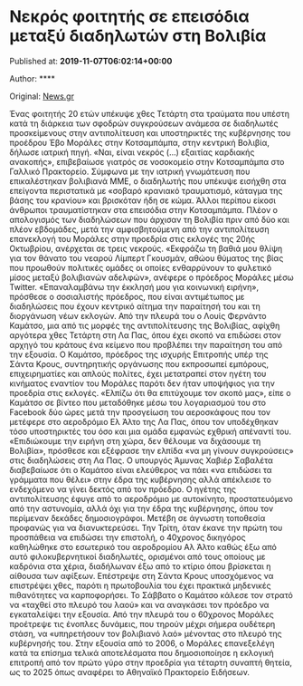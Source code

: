 
# Νεκρός φοιτητής σε επεισόδια μεταξύ διαδηλωτών στη Βολιβία

Published at: **2019-11-07T06:02:14+00:00**

Author: ****

Original: [News.gr](https://www.news.gr/kosmos/article/2023615/nekros-fititis-se-episodia-metaxi-diadiloton-sti-volivia.html)

Ένας φοιτητής 20 ετών υπέκυψε χθες Τετάρτη στα τραύματα που υπέστη κατά τη διάρκεια των σφοδρών συγκρούσεων ανάμεσα σε διαδηλωτές προσκείμενους στην αντιπολίτευση και υποστηρικτές της κυβέρνησης του προέδρου Έβο Μοράλες στην Κοτσαμπάμπα, στην κεντρική Βολιβία, δήλωσε ιατρική πηγή.
«Ναι, είναι νεκρός (...) εξαιτίας καρδιακής ανακοπής», επιβεβαίωσε γιατρός σε νοσοκομείο στην Κοτσαμπάμπα στο Γαλλικό Πρακτορείο.
Σύμφωνα με την ιατρική γνωμάτευση που επικαλέστηκαν βολιβιανά ΜΜΕ, ο διαδηλωτής που υπέκυψε εισήχθη στα επείγοντα περιστατικά με «σοβαρό κρανιακό τραυματισμό, κάταγμα της βάσης του κρανίου» και βρισκόταν ήδη σε κώμα.
Άλλοι περίπου είκοσι άνθρωποι τραυματίστηκαν στα επεισόδια στην Κοτσαμπάμπα.
Πλέον ο απολογισμός των διαδηλώσεων που άρχισαν τη Βολιβία πριν από δύο και πλέον εβδομάδες, μετά την αμφισβητούμενη από την αντιπολίτευση επανεκλογή του Μοράλες στην προεδρία στις εκλογές της 20ής Οκτωβρίου, ανέρχεται σε τρεις νεκρούς.
«Εκφράζω τη βαθιά μου θλίψη για τον θάνατο του νεαρού Λίμπερτ Γκουσμάν, αθώου θύματος της βίας που προωθούν πολιτικές ομάδες οι οποίες ενθαρρύνουν το φυλετικό μίσος μεταξύ βολιβιανών αδελφών», ανέφερε ο πρόεδρος Μοράλες μέσω Twitter.
«Επαναλαμβάνω την έκκλησή μου για κοινωνική ειρήνη», πρόσθεσε ο σοσιαλιστής πρόεδρος, που είναι αντιμέτωπος με διαδηλώσεις που έχουν κεντρικό αίτημα την παραίτησή του και τη διοργάνωση νέων εκλογών.
Από την πλευρά του ο Λουίς Φερνάντο Καμάτσο, μια από τις μορφές της αντιπολίτευσης της Βολιβίας, αφίχθη αργότερα χθες Τετάρτη στη Λα Πας, όπου έχει σκοπό να επιδώσει στον αρχηγό του κράτους ένα κείμενο που προβλέπει την παραίτηση του από την εξουσία.
Ο Καμάτσο, πρόεδρος της ισχυρής Επιτροπής υπέρ της Σάντα Κρους, συντηρητικής οργάνωσης που εκπροσωπεί εμπόρους, επιχειρηματίες και απλούς πολίτες, έχει μετατραπεί στον ηγέτη του κινήματος εναντίον του Μοράλες παρότι δεν ήταν υποψήφιος για την προεδρία στις εκλογές.
«Ελπίζω ότι θα επιτύχουμε τον σκοπό μας», είπε ο Καμάτσο σε βίντεο που μεταδόθηκε μέσω του λογαριασμού του στο Facebook δύο ώρες μετά την προσγείωση του αεροσκάφους που τον μετέφερε στο αεροδρόμιο Ελ Άλτο της Λα Πας, όπου τον υποδέχθηκαν τόσο υποστηρικτές του όσο και μια ομάδα εμφανώς εχθρική απέναντί του.
«Επιδιώκουμε την ειρήνη στη χώρα, δεν θέλουμε να διχάσουμε τη Βολιβία», πρόσθεσε και εξέφρασε την ελπίδα «να μη γίνουν συγκρούσεις» στις διαδηλώσεις στη Λα Πας.
Ο υπουργός Άμυνας Χαβιέρ Σαβαλέτα διαβεβαίωσε ότι ο Καμάτσο είναι ελεύθερος να πάει «να επιδώσει τα γράμματα που θέλει» στην έδρα της κυβέρνησης αλλά απέκλεισε το ενδεχόμενο να γίνει δεκτός από τον πρόεδρο.
Ο ηγέτης της αντιπολίτευσης έφυγε από το αεροδρόμιο με αυτοκίνητο, προστατευόμενο από την αστυνομία, αλλά όχι για την έδρα της κυβέρνησης, όπου τον περίμεναν δεκάδες δημοσιογράφοι. Μετέβη σε άγνωστη τοποθεσία προφανώς για να διανυκτερεύσει.
Την Τρίτη, όταν έκανε την πρώτη του προσπάθεια να επιδώσει την επιστολή, ο 40χρονος δικηγόρος καθηλώθηκε στο εσωτερικό του αεροδρομίου Αλ Άλτο καθώς έξω από αυτό φιλοκυβερνητικοί διαδηλωτές, ορισμένοι από τους οποίους με καδρόνια στα χέρια, διαδήλωναν έξω από το κτίριο όπου βρίσκεται η αίθουσα των αφίξεων.
Επέστρεψε στη Σάντα Κρους υποσχόμενος να επιστρέψει χθες, παρότι η πρωτοβουλία του έχει πρακτικά μηδενικές πιθανότητες να καρποφορήσει.
Το Σάββατο ο Καμάτσο κάλεσε τον στρατό να «ταχθεί στο πλευρό του λαού» και να αναγκάσει τον πρόεδρο να εγκαταλείψει την εξουσία. Από την πλευρά του ο 60χρονος Μοράλες προέτρεψε τις ένοπλες δυνάμεις, που τηρούν μέχρι σήμερα ουδέτερη στάση, να «υπηρετήσουν τον βολιβιανό λαό» μένοντας στο πλευρό της κυβέρνησής του.
Στην εξουσία από το 2006, ο Μοράλες επανεξελέγη κατά τα επίσημα τελικά αποτελέσματα που δημοσιοποίησε η εκλογική επιτροπή από τον πρώτο γύρο στην προεδρία για τέταρτη συναπτή θητεία, ως το 2025 όπως αναφέρει το Αθηναϊκό Πρακτορείο Ειδήσεων.
